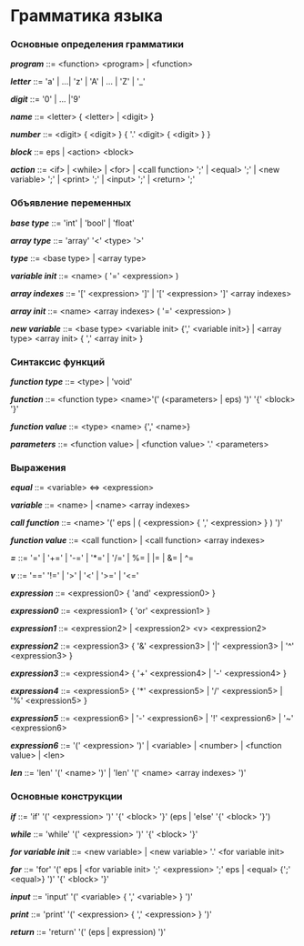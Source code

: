 # Грамматика языка
### Основные определения грамматики

***program*** ::= \<function> \<program> | \<function>

***letter*** ::= 'a' | ...| 'z' | 'A' | ... | 'Z' | '_'

***digit*** ::= '0' | ... |'9'

***name*** ::= \<letter> { \<letter> | \<digit> }

***number*** ::= \<digit> { \<digit> } { '.' \<digit> { \<digit> } }

***block*** ::= eps | \<action> \<block>

***action*** ::= \<if> | \<while> | \<for> | \<call function> ';' | \<equal> ';' | \<new variable> ';' | \<print> ';' | \<input> ';' | \<return> ';'

### Объявление переменных

***base type*** ::= 'int' | 'bool' | 'float'

***array type*** ::= 'array' '\<' \<type> '>'

***type*** ::= \<base type> | \<array type>

***variable init*** ::= \<name> ( '=' \<expression> )

***array indexes*** ::= '\[' \<expression> '\]' | '\[' \<expression> '\]' \<array indexes>

***array init*** ::= \<name> \<array indexes> ( '=' \<expression> )

***new variable*** ::= \<base type> \<variable init> {',' \<variable init>} | \<array type> \<array init>  { ',' \<array init> }

### Синтаксис функций

***function type*** ::= \<type> | 'void'

***function*** ::= \<function type> \<name>'(' (\<parameters> | eps) ')' '{' \<block> '}' 

***function value*** ::= \<type> \<name> {',' \<name>}

***parameters*** ::= \<function value> | \<function value> '.' \<parameters> 

### Выражения
  
***equal*** ::= \<variable> <=> \<expression>

***variable*** ::= \<name> | \<name> \<array indexes>

***call function*** ::= \<name> '(' eps | ( \<expression> { ',' \<expression> } ) ')'

***function value*** ::=  \<call function> | \<call function> \<array indexes>

***=*** ::= '=' | '+=' | '-=' | '\*=' | '/=' | %= | |= | &= | ^= 

***v*** ::= '=='  '!=' | '>' | '<' | '>=' | '<=' 

***expression*** ::= \<expression0> { 'and' \<expression0> }

***expression0*** ::= \<expression1> { 'or' \<expression1> }

***expression1*** ::= \<expression2> | \<expression2> \<v> \<expression2>

***expression2*** ::= \<expression3> { '&' \<expression3> | '|' \<expression3> | '^' \<expression3> }

***expression3*** ::= \<expression4> { '+' \<expression4> | '-' \<expression4> }

***expression4*** ::= \<expression5> { '\*' \<expression5> | '/' \<expression5> | '%' \<expression5> }

***expression5*** ::= \<expression6> | '-' \<expression6> | '!' \<expression6> | '~' \<expression6>

***expression6*** ::= '(' \<expression> ')' | \<variable> | \<number> | \<function value> | \<len>

***len*** ::= 'len' '(' \<name> ')' | 'len' '(' \<name> \<array indexes> ')' 

### Основные конструкции

***if*** ::= 'if' '(' \<expression> ')' '{' \<block> '}' (eps | 'else' '{' \<block> '}')

***while*** ::= 'while' '(' \<expression> ')' '{' \<block> '}' 

***for variable init*** ::= \<new variable> | \<new variable> '.' \<for variable init>
  
***for*** ::= 'for' '(' eps | \<for  variable init> ';' \<expression> ';' eps | \<equal> {';' \<equal>} ')' '{' \<block> '}'

***input*** ::= 'input' '(' \<variable> { ',' \<variable> } ')'

***print*** ::= 'print' '(' \<expression> { ',' \<expression> } ')'

***return*** ::= 'return' '(' (eps | expression) ')'
